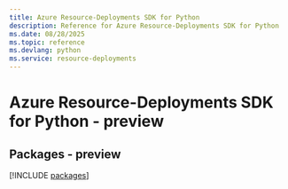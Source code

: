 ```yaml
---
title: Azure Resource-Deployments SDK for Python
description: Reference for Azure Resource-Deployments SDK for Python
ms.date: 08/28/2025
ms.topic: reference
ms.devlang: python
ms.service: resource-deployments
---
```

# Azure Resource-Deployments SDK for Python - preview
## Packages - preview
[!INCLUDE [packages](resource-deployments-index.md)]